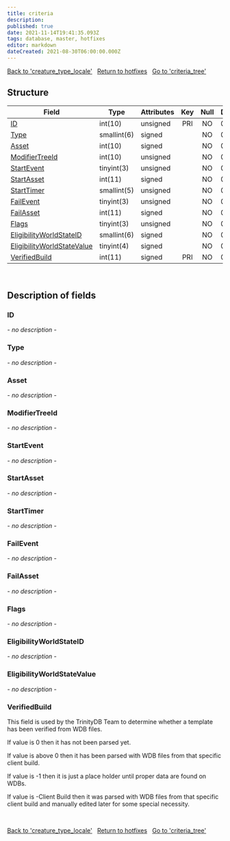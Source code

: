 ```yaml
---
title: criteria
description: 
published: true
date: 2021-11-14T19:41:35.093Z
tags: database, master, hotfixes
editor: markdown
dateCreated: 2021-08-30T06:00:00.000Z
---
```


<a href="https://trinitycore.info/de/database/master/hotfixes/creature_type_locale" class="mt-5 v-btn v-btn--depressed v-btn--flat v-btn--outlined theme--light v-size--default darkblue--text text--lighten-3"><span class="v-btn__content"><i aria-hidden="true" class="v-icon notranslate v-icon--left mdi mdi-arrow-left theme--light"></i><span>Back to 'creature_type_locale'</span></span></a>&nbsp;&nbsp;&nbsp;<a href="https://trinitycore.info/de/database/master/hotfixes/home" class="mt-5 v-btn v-btn--depressed v-btn--flat v-btn--outlined theme--light v-size--default darkblue--text text--lighten-3"><span class="v-btn__content"><i aria-hidden="true" class="v-icon notranslate v-icon--left mdi mdi-home-outline theme--light"></i><span>Return to hotfixes</span></span></a>&nbsp;&nbsp;&nbsp;<a href="https://trinitycore.info/de/database/master/hotfixes/criteria_tree" class="mt-5 v-btn v-btn--depressed v-btn--flat v-btn--outlined theme--light v-size--default darkblue--text text--lighten-3"><span class="v-btn__content"><span>Go to 'criteria_tree'</span><i aria-hidden="true" class="v-icon notranslate v-icon--right mdi mdi-arrow-right theme--light"></i></span></a>

## Structure

| Field | Type | Attributes | Key | Null | Default | Extra | Comment |
| --- | --- | --- | :---: | :---: | --- | --- | --- |
| [ID](#id) | int(10) | unsigned | PRI | NO | 0 |  |  |
| [Type](#type) | smallint(6) | signed |  | NO | 0 |  |  |
| [Asset](#asset) | int(10) | signed |  | NO | 0 |  |  |
| [ModifierTreeId](#modifiertreeid) | int(10) | unsigned |  | NO | 0 |  |  |
| [StartEvent](#startevent) | tinyint(3) | unsigned |  | NO | 0 |  |  |
| [StartAsset](#startasset) | int(11) | signed |  | NO | 0 |  |  |
| [StartTimer](#starttimer) | smallint(5) | unsigned |  | NO | 0 |  |  |
| [FailEvent](#failevent) | tinyint(3) | unsigned |  | NO | 0 |  |  |
| [FailAsset](#failasset) | int(11) | signed |  | NO | 0 |  |  |
| [Flags](#flags) | tinyint(3) | unsigned |  | NO | 0 |  |  |
| [EligibilityWorldStateID](#eligibilityworldstateid) | smallint(6) | signed |  | NO | 0 |  |  |
| [EligibilityWorldStateValue](#eligibilityworldstatevalue) | tinyint(4) | signed |  | NO | 0 |  |  |
| [VerifiedBuild](#verifiedbuild) | int(11) | signed | PRI | NO | 0 |  |  |
&nbsp;
## Description of fields

### ID
*- no description -*
&nbsp;

### Type
*- no description -*
&nbsp;

### Asset
*- no description -*
&nbsp;

### ModifierTreeId
*- no description -*
&nbsp;

### StartEvent
*- no description -*
&nbsp;

### StartAsset
*- no description -*
&nbsp;

### StartTimer
*- no description -*
&nbsp;

### FailEvent
*- no description -*
&nbsp;

### FailAsset
*- no description -*
&nbsp;

### Flags
*- no description -*
&nbsp;

### EligibilityWorldStateID
*- no description -*
&nbsp;

### EligibilityWorldStateValue
*- no description -*
&nbsp;

### VerifiedBuild
This field is used by the TrinityDB Team to determine whether a template has been verified from WDB files.

If value is 0 then it has not been parsed yet.

If value is above 0 then it has been parsed with WDB files from that specific client build.

If value is -1 then it is just a place holder until proper data are found on WDBs.

If value is -Client Build then it was parsed with WDB files from that specific client build and manually edited later for some special necessity.

&nbsp;

<a href="https://trinitycore.info/de/database/master/hotfixes/creature_type_locale" class="mt-5 v-btn v-btn--depressed v-btn--flat v-btn--outlined theme--light v-size--default darkblue--text text--lighten-3"><span class="v-btn__content"><i aria-hidden="true" class="v-icon notranslate v-icon--left mdi mdi-arrow-left theme--light"></i><span>Back to 'creature_type_locale'</span></span></a>&nbsp;&nbsp;&nbsp;<a href="https://trinitycore.info/de/database/master/hotfixes/home" class="mt-5 v-btn v-btn--depressed v-btn--flat v-btn--outlined theme--light v-size--default darkblue--text text--lighten-3"><span class="v-btn__content"><i aria-hidden="true" class="v-icon notranslate v-icon--left mdi mdi-home-outline theme--light"></i><span>Return to hotfixes</span></span></a>&nbsp;&nbsp;&nbsp;<a href="https://trinitycore.info/de/database/master/hotfixes/criteria_tree" class="mt-5 v-btn v-btn--depressed v-btn--flat v-btn--outlined theme--light v-size--default darkblue--text text--lighten-3"><span class="v-btn__content"><span>Go to 'criteria_tree'</span><i aria-hidden="true" class="v-icon notranslate v-icon--right mdi mdi-arrow-right theme--light"></i></span></a>

